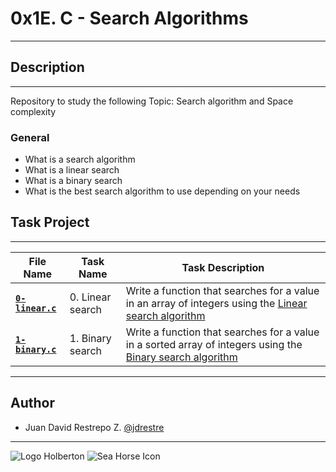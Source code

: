 # 0x1E. C - Search Algorithms

---

## Description

---
Repository to study the following Topic: Search algorithm and Space complexity

### General

- What is a search algorithm
- What is a linear search
- What is a binary search
- What is the best search algorithm to use depending on your needs

## Task Project

---
File Name|Task Name|Task Description
---|---|---
[**`0-linear.c`**](https://github.com/jdrestre/holbertonschool-low_level_programming/blob/master/0x1E-search_algorithms/0-linear.c)|0. Linear search|Write a function that searches for a value in an array of integers using the [Linear search algorithm](https://en.wikipedia.org/wiki/Linear_search)
[**`1-binary.c`**](https://github.com/jdrestre/holbertonschool-low_level_programming/blob/master/0x1E-search_algorithms/1-binary.c)|1. Binary search|Write a function that searches for a value in a sorted array of integers using the [Binary search algorithm](https://en.wikipedia.org/wiki/Binary_search_algorithm)

---

## Author

- Juan David Restrepo Z. [@jdrestre](https://twitter.com/jdrestre)

---
![Logo Holberton](https://www.holbertonschool.com/holberton-logo.png) ![Sea Horse Icon](https://intranet.hbtn.io/assets/holberton-logo-coral-27055cb2f875eb10bf3b3942e52a24581bc0667695bdc856d4f08b469b678000.png)

